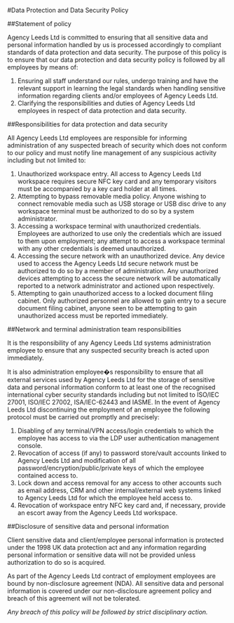 #Data Protection and Data Security Policy

##Statement of policy

Agency Leeds Ltd is committed to ensuring that all sensitive data and personal information handled by us is processed accordingly to compliant standards of data protection and data security. The purpose of this policy is to ensure that our data protection and data security policy is followed by all employees by means of:

1. Ensuring all staff understand our rules, undergo training and have the relevant support in learning the legal standards when handling sensitive information regarding clients and/or employees of Agency Leeds Ltd.
2. Clarifying the responsibilities and duties of Agency Leeds Ltd employees in respect of data protection and data security.

##Responsibilities for data protection and data security

All Agency Leeds Ltd employees are responsible for informing administration of any suspected breach of security which does not conform to our policy and must notify line management of any suspicious activity including but not limited to:

1. Unauthorized workspace entry. All access to Agency Leeds Ltd workspace requires secure NFC key card and any temporary visitors must be accompanied by a key card holder at all times.
2. Attempting to bypass removable media policy. Anyone wishing to connect removable media such as USB storage or USB disc drive to any workspace terminal must be authorized to do so by a system administrator.
3. Accessing a workspace terminal with unauthorized credentials. Employees are authorized to use only the credentials which are issued to them upon employment; any attempt to access a workspace terminal with any other credentials is deemed unauthorized.
4. Accessing the secure network with an unauthorized device. Any device used to access the Agency Leeds Ltd secure network must be authorized to do so by a member of administration. Any unauthorized devices attempting to access the secure network will be automatically reported to a network administrator and actioned upon respectively.
5. Attempting to gain unauthorized access to a locked document filing cabinet. Only authorized personnel are allowed to gain entry to a secure document filing cabinet, anyone seen to be attempting to gain unauthorized access must be reported immediately.

##Network and terminal administration team responsibilities

It is the responsibility of any Agency Leeds Ltd systems administration employee to ensure that any suspected security breach is acted upon immediately.

It is also administration employee�s responsibility to ensure that all external services used by Agency Leeds Ltd for the storage of sensitive data and personal information conform to at least one of the recognised international cyber security standards including but not limited to ISO/IEC 27001, ISO/IEC 27002, ISA/IEC-62443 and IASME.
In the event of Agency Leeds Ltd discontinuing the employment of an employee the following protocol must be carried out promptly and precisely:

1. Disabling of any terminal/VPN access/login credentials to which the employee has access to via the LDP user authentication management console.
2. Revocation of access (if any) to password store/vault accounts linked to Agency Leeds Ltd and modification of all password/encryption/public/private keys of which the employee contained access to.
3. Lock down and access removal for any access to other accounts such as email address, CRM and other internal/external web systems linked to Agency Leeds Ltd for which the employee held access to.
4. Revocation of workspace entry NFC key card and, if necessary, provide an escort away from the Agency Leeds Ltd workspace.

##Disclosure of sensitive data and personal information

Client sensitive data and client/employee personal information is protected under the 1998 UK data protection act and any information regarding personal information or sensitive data will not be provided unless authorization to do so is acquired.

As part of the Agency Leeds Ltd contract of employment employees are bound by non-disclosure agreement (NDA). All sensitive data and personal information is covered under our non-disclosure agreement policy and breach of this agreement will not be tolerated.

*Any breach of this policy will be followed by strict disciplinary action.*
